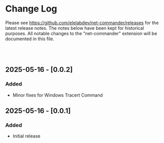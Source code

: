 # Change Log
Please see https://github.com/elelabdev/net-commander/releases for the latest release notes. The notes below have been kept for historical purposes.
All notable changes to the "net-commander" extension will be documented in this file.

<br><br>

## 2025-05-16 - [0.0.2]
### Added
- Minor fixes for Windows Tracert Command

## 2025-05-16 - [0.0.1]
### Added
- Initial release